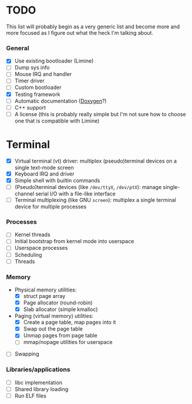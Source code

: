 # TODO
This list will probably begin as a very generic list and become more and more focused as I figure out what the heck I'm talking about.

### General
- [X] Use existing bootloader (Limine)
- [ ] Dump sys info
- [ ] Mouse IRQ and handler
- [ ] Timer driver
- [ ] Custom bootloader
- [X] Testing framework
- [ ] Automatic documentation ([Doxygen](https://www.doxygen.nl/)?)
- [ ] C++ support
- [ ] A license (this is probably really simple but I'm not sure how to choose one that is compatible with Limine)

# Terminal
- [X] Virtual terminal (vt) driver: multiplex (pseudo)terminal devices on a single text-mode screen
- [X] Keyboard IRQ and driver
- [X] Simple shell with builtin commands
- [ ] (Pseudo)terminal devices (like `/dev/ttyX`, `/dev/ptX`): manage single-channel serial I/O with a file-like interface
- [ ] Terminal multiplexing (like GNU `screen`): multiplex a single terminal device for multiple processes

### Processes
- [ ] Kernel threads
- [ ] Initial bootstrap from kernel mode into userspace
- [ ] Userspace processes
- [ ] Scheduling
- [ ] Threads

### Memory
- Physical memory utilities:
  - [X] struct page array
  - [X] Page allocator (round-robin)
  - [X] Slab allocator (simple kmalloc)
- Paging (virtual memory) utilities:
  - [X] Create a page table, map pages into it
  - [X] Swap out the page table
  - [X] Unmap pages from page table
  - [ ] mmap/nopage utilities for userspace
- [ ] Swapping

### Libraries/applications
- [ ] libc implementation
- [ ] Shared library loading
- [ ] Run ELF files
